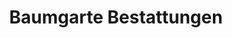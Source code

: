 ---
title: "Baumgarte Bestattungen"
url: /langenhagen/baumgarte-bestattungen/
shop: Bestattungen
---